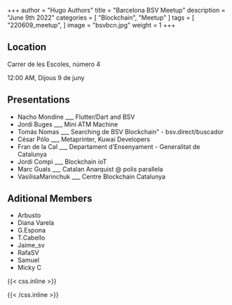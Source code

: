 +++
author = "Hugo Authors"
title = "Barcelona BSV Meetup"
description = "June 9th 2022"
categories = [
    "Blockchain",
    "Meetup" 
]
tags = [
    "220609_meetup",
]
image = "bsvbcn.jpg"
weight = 1
+++


## Location

Carrer de les Escoles, número 4

12:00 AM, Dijous 9 de juny

## Presentations

- Nacho Mondine     ___  Flutter/Dart and BSV 
- Jordi Buges       ___  Mini ATM Machine                                              
- Tomás Nomas       ___  Searching de BSV Blockchain" - bsv.direct/buscador     
- César Pólo        ___  Metaprinter, Kuwai Developers
- Fran de la Cal    ___  Departament d’Ensenyament - Generalitat de Catalunya          
- Jordi Compi       ___  Blockchain ioT
- Marc Guals        ___  Catalan Anarquist @ polis parallela
- VasilisaMarinchuk ___  Centre Blockchain Catalunya


##  Aditional Members

- Arbusto
- Diana Varela
- G.Espona
- T.Cabello 
- Jaime_sv
- RafaSV
- Samuel
- Micky C









{{< css.inline >}}
<style>
.canon { background: white; width: 100%; height: auto; }
</style>
{{< /css.inline >}}
